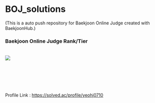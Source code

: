 # BOJ_solutions
(This is a auto push repository for Baekjoon Online Judge created with BaekjoonHub.)
<br/>
### Baekjoon Online Judge Rank/Tier<br/><br/>
<img align='left' src="http://mazassumnida.wtf/api/v2/generate_badge?boj=yeohj0710"><br/>
<br/>
<br/>
<br/>
<br/>
<br/>
<br/>
Profile Link : https://solved.ac/profile/yeohj0710 <br/>
<br/>
<br/>
<br/>
